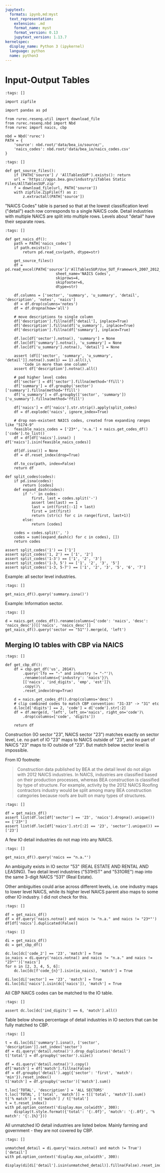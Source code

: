 ```yaml
---
jupytext:
  formats: ipynb,md:myst
  text_representation:
    extension: .md
    format_name: myst
    format_version: 0.13
    jupytext_version: 1.13.7
kernelspec:
  display_name: Python 3 (ipykernel)
  language: python
  name: python3
---
```


# Input-Output Tables

```{code-cell} ipython3
:tags: []

import zipfile

import pandas as pd

from rurec.reseng.util import download_file
from rurec.reseng.nbd import Nbd
from rurec import naics, cbp

nbd = Nbd('rurec')
PATH = {
    'source': nbd.root/'data/bea_io/source/',
    'naics_codes': nbd.root/'data/bea_io/naics_codes.csv'
}
```

```{code-cell} ipython3
:tags: []

def get_source_files():
    if (PATH['source'] / 'AllTablesSUP').exists(): return
    url = 'https://apps.bea.gov/industry/iTables Static Files/AllTablesSUP.zip'
    f = download_file(url, PATH['source'])
    with zipfile.ZipFile(f) as z:
        z.extractall(PATH['source'])
```

"NAICS Codes" table is parsed so that at the lowest classification level ("detail") each row corresponds to a single NAICS code. Detail industries with multiple NAICS are split into multiple rows. Levels about "detail" have their separate rows.

```{code-cell} ipython3
:tags: []

def get_naics_df():
    path = PATH['naics_codes']
    if path.exists():
        return pd.read_csv(path, dtype=str)
    
    get_source_files()
    df = pd.read_excel(PATH['source']/'AllTablesSUP/Use_SUT_Framework_2007_2012_DET.xlsx',
                       sheet_name='NAICS Codes',
                       skiprows=4,
                       skipfooter=6,
                       dtype=str)

    df.columns = ['sector', 'summary', 'u_summary', 'detail', 'description', 'notes', 'naics']
    df = df.drop(columns='notes')
    df = df.dropna(how='all')

    # move descriptions to single column
    df['description'].fillna(df['detail'], inplace=True)
    df['description'].fillna(df['u_summary'], inplace=True)
    df['description'].fillna(df['summary'], inplace=True)

    df.loc[df['sector'].notna(), 'summary'] = None
    df.loc[df['summary'].notna(), 'u_summary'] = None
    df.loc[df['u_summary'].notna(), 'detail'] = None

    assert (df[['sector', 'summary', 'u_summary', 'detail']].notna().sum(1) == 1).all(),\
        'Code in more than one column'
    assert df['description'].notna().all()

    # pad higher level codes
    df['sector'] = df['sector'].fillna(method='ffill')
    df['summary'] = df.groupby('sector')['summary'].fillna(method='ffill')
    df['u_summary'] = df.groupby(['sector', 'summary'])['u_summary'].fillna(method='ffill')

    df['naics'] = df['naics'].str.strip().apply(split_codes)
    df = df.explode('naics', ignore_index=True)
    
    # drop non-existent NAICS codes, created from expanding ranges like "5174-9"
    feasible_naics_codes = ['23*', 'n.a.'] + naics.get_codes_df()['code'].to_list()
    df = df[df['naics'].isna() | df['naics'].isin(feasible_naics_codes)]
    
    df[df.isna()] = None
    df = df.reset_index(drop=True)
    
    df.to_csv(path, index=False)
    return df

def split_codes(codes):
    if pd.isna(codes):
        return [codes]
    def expand_dash(codes):
        if '-' in codes:
            first, last = codes.split('-')
            assert len(last) == 1
            last = int(first[:-1] + last)
            first = int(first)
            return [str(c) for c in range(first, last+1)]
        else:
            return [codes]

    codes = codes.split(', ')
    codes = sum((expand_dash(c) for c in codes), [])
    return codes

assert split_codes('1') == ['1']
assert split_codes('1, 2') == ['1', '2']
assert split_codes('1-3') == ['1', '2', '3']
assert split_codes('1-3, 5') == ['1', '2', '3', '5']
assert split_codes('1-3, 5-7') == ['1', '2', '3', '5', '6', '7']
```

Example: all sector level industries.

```{code-cell} ipython3
:tags: []

get_naics_df().query('summary.isna()')
```

Example: Information sector.

```{code-cell} ipython3
:tags: []

d = naics.get_codes_df().rename(columns={'code': 'naics', 'desc': 'naics_desc'})[['naics', 'naics_desc']]
get_naics_df().query('sector == "51"').merge(d, 'left')
```

## Merging IO tables with CBP via NAICS

```{code-cell} ipython3
:tags: []

def get_cbp_df():
    df = cbp.get_df('us', 2014)\
        .query('lfo == "-" and industry != "-"')\
        .rename(columns={'industry': 'naics'})\
        [['naics', 'ind_digits', 'emp', 'est']]\
        .copy()\
        .reset_index(drop=True)
    
    d = naics.get_codes_df().drop(columns='desc')
    # clip combined codes to match CBP convention: "31-33" -> "31" etc
    d.loc[d['digits'] == 2, 'code'] = d['code'].str[:2]
    df = df.merge(d, 'left', left_on='naics', right_on='code')\
        .drop(columns=['code', 'digits'])

    return df
```

Construction (IO sector "23", NAICS sector "23") matches exactly on sector level, i.e. no part of IO "23" maps to NAICS outside of "23", and no part of NAICS "23" maps to IO outside of "23". But match below sector level is impossible.

From IO footnote:
> Construction data published by BEA at the detail level do not align with 2012 NAICS industries.  In NAICS, industries are classified based on their production processes, whereas BEA construction is classified by type of structure.  For example, activity by the 2012 NAICS Roofing contractors industry would be split among many BEA construction categories because roofs are built on many types of structures.

```{code-cell} ipython3
:tags: []

df = get_naics_df()
assert list(df.loc[df['sector'] == '23', 'naics'].dropna().unique()) == ['23*']
assert list(df.loc[df['naics'].str[:2] == '23', 'sector'].unique()) == ['23']
```

A few IO detail industries do not map into any NAICS.

```{code-cell} ipython3
:tags: []

get_naics_df().query('naics == "n.a."')
```

An ambiguity exists in IO sector "53" (REAL ESTATE AND RENTAL AND LEASING). Two detail level industries ("531HST" and "531ORE") map into the same 3-digit NAICS "531" (Real Estate).

Other ambiguities could arise across different levels, i.e. one industry maps to lower level NAICS, while its higher level NAICS parent also maps to some other IO industry. I did not check for this.

```{code-cell} ipython3
:tags: []

df = get_naics_df()
df = df.query('naics.notna() and naics != "n.a." and naics != "23*"')
df[df['naics'].duplicated(False)]
```

```{code-cell} ipython3
:tags: []

di = get_naics_df()
dc = get_cbp_df()

dc.loc[dc['code_2'] == '23', 'match'] = True
io_naics = di.query('naics.notna() and naics != "n.a." and naics != "23*"')['naics']
for n in [2, 3, 4, 5, 6]:
    dc.loc[dc[f'code_{n}'].isin(io_naics), 'match'] = True

di.loc[di['sector'] == '23', 'match'] = True
di.loc[di['naics'].isin(dc['naics']), 'match'] = True
```

All CBP NAICS codes can be matched to the IO table.

```{code-cell} ipython3
:tags: []

assert dc.loc[dc['ind_digits'] == 6, 'match'].all()
```

Table below shows percentage of detail industries in IO sectors that can be fully matched to CBP.

```{code-cell} ipython3
:tags: []

t = di.loc[di['summary'].isna(), ['sector', 'description']].set_index('sector')
df = di.query('detail.notna()').drop_duplicates('detail')
t['total'] = df.groupby('sector').size()

df = di.query('detail.notna()').copy()
df['match'] = df['match'].fillna(False)
df = df.groupby('detail').agg({'sector': 'first', 'match': 'min'}).reset_index()
t['match'] = df.groupby('sector')['match'].sum()

t.loc['TOTAL', 'description'] = 'ALL SECTORS'
t.loc['TOTAL', ['total', 'match']] = t[['total', 'match']].sum()
t['% match'] = t['match'] / t['total']
t = t.reset_index()
with pd.option_context('display.max_colwidth', 300):
    display(t.style.format({'total': '{:.0f}', 'match': '{:.0f}', '% match': '{:.1%}'}))
```

All unmatched IO detail industries are listed below. Mainly farming and government - they are not covered by CBP.

```{code-cell} ipython3
:tags: []

unmatched_detail = di.query('naics.notna() and match != True')['detail']
with pd.option_context('display.max_colwidth', 300):
    display(di[di['detail'].isin(unmatched_detail)].fillna(False).reset_index(drop=True))
```
